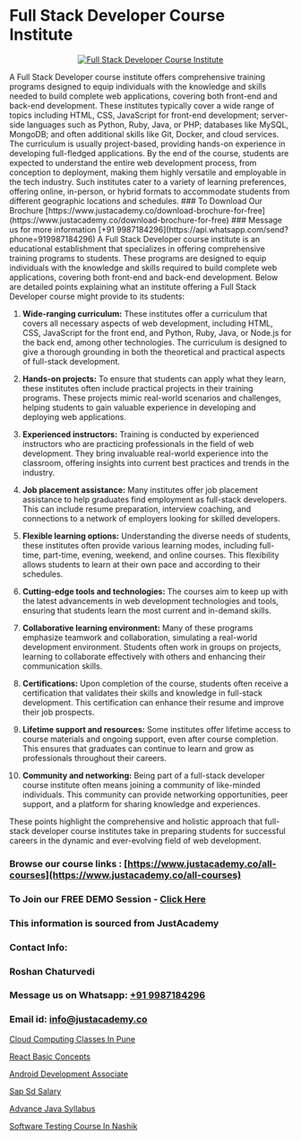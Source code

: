 # Full Stack Developer Course Institute

<p align="center">
  <a href="https://justacademy.co/program-detail/full-stack-web-development">
    <img src="https://justacademy.co/storage2/program_images/1704700371.webp" alt="Full Stack Developer Course Institute">
  </a>
</p>
A Full Stack Developer course institute offers comprehensive training programs designed to equip individuals with the knowledge and skills needed to build complete web applications, covering both front-end and back-end development. These institutes typically cover a wide range of topics including HTML, CSS, JavaScript for front-end development; server-side languages such as Python, Ruby, Java, or PHP; databases like MySQL, MongoDB; and often additional skills like Git, Docker, and cloud services. The curriculum is usually project-based, providing hands-on experience in developing full-fledged applications. By the end of the course, students are expected to understand the entire web development process, from conception to deployment, making them highly versatile and employable in the tech industry. Such institutes cater to a variety of learning preferences, offering online, in-person, or hybrid formats to accommodate students from different geographic locations and schedules.
### To Download Our Brochure [https://www.justacademy.co/download-brochure-for-free](https://www.justacademy.co/download-brochure-for-free)
### Message us for more information [+91 9987184296](https://api.whatsapp.com/send?phone=919987184296)
A Full Stack Developer course institute is an educational establishment that specializes in offering comprehensive training programs to students. These programs are designed to equip individuals with the knowledge and skills required to build complete web applications, covering both front-end and back-end development. Below are detailed points explaining what an institute offering a Full Stack Developer course might provide to its students:

1) **Wide-ranging curriculum:** These institutes offer a curriculum that covers all necessary aspects of web development, including HTML, CSS, JavaScript for the front end, and Python, Ruby, Java, or Node.js for the back end, among other technologies. The curriculum is designed to give a thorough grounding in both the theoretical and practical aspects of full-stack development.

2) **Hands-on projects:** To ensure that students can apply what they learn, these institutes often include practical projects in their training programs. These projects mimic real-world scenarios and challenges, helping students to gain valuable experience in developing and deploying web applications.

3) **Experienced instructors:** Training is conducted by experienced instructors who are practicing professionals in the field of web development. They bring invaluable real-world experience into the classroom, offering insights into current best practices and trends in the industry.

4) **Job placement assistance:** Many institutes offer job placement assistance to help graduates find employment as full-stack developers. This can include resume preparation, interview coaching, and connections to a network of employers looking for skilled developers.

5) **Flexible learning options:** Understanding the diverse needs of students, these institutes often provide various learning modes, including full-time, part-time, evening, weekend, and online courses. This flexibility allows students to learn at their own pace and according to their schedules.

6) **Cutting-edge tools and technologies:** The courses aim to keep up with the latest advancements in web development technologies and tools, ensuring that students learn the most current and in-demand skills.

7) **Collaborative learning environment:** Many of these programs emphasize teamwork and collaboration, simulating a real-world development environment. Students often work in groups on projects, learning to collaborate effectively with others and enhancing their communication skills.

8) **Certifications:** Upon completion of the course, students often receive a certification that validates their skills and knowledge in full-stack development. This certification can enhance their resume and improve their job prospects.

9) **Lifetime support and resources:** Some institutes offer lifetime access to course materials and ongoing support, even after course completion. This ensures that graduates can continue to learn and grow as professionals throughout their careers.

10) **Community and networking:** Being part of a full-stack developer course institute often means joining a community of like-minded individuals. This community can provide networking opportunities, peer support, and a platform for sharing knowledge and experiences.

These points highlight the comprehensive and holistic approach that full-stack developer course institutes take in preparing students for successful careers in the dynamic and ever-evolving field of web development.

### Browse our course links : [https://www.justacademy.co/all-courses](https://www.justacademy.co/all-courses) 
### To Join our FREE DEMO Session - [Click Here](https://www.justacademy.co/register-for-course-demo)


### This information is sourced from JustAcademy
### Contact Info:
### Roshan Chaturvedi
### Message us on Whatsapp: [+91 9987184296](https://api.whatsapp.com/send?phone=919987184296)
### Email id: [info@justacademy.co](mailto:info@justacademy.co)
                
[Cloud Computing Classes In Pune](https://www.linkedin.com/pulse/cloud-computing-classes-pune-justacademy-delhi-zqovc?trackingId=0nKMMP8FFO9f3lBTWIEY%2FQ%3D%3D&lipi=urn%3Ali%3Apage%3Ad_flagship3_company_admin%3BCQZL415sSKua%2B2WOwIB%2Fog%3D%3D)

[React Basic Concepts](https://www.linkedin.com/pulse/react-basic-concepts-justacademy-jaipur-gdbxc?trackingId=o7oX87OWkyyCWf%2FwrAXnXw%3D%3D&lipi=urn%3Ali%3Apage%3Ad_flagship3_company_admin%3BIXUBIWFOQ8%2BPAHGixoaE%2FQ%3D%3D)

[Android Development Associate](https://medium.com/@pzade254/android-development-associate-2d7cddb635ec)

[Sap Sd Salary](https://medium.com/@abhidnya.1068/sap-sd-salary-83d5c9c77d33)

[Advance Java Syllabus](https://justacademyin.github.io/justacademy/advance-java-syllabus)

[Software Testing Course In Nashik](https://justacademyin.github.io/justacademy/software-testing-course-in-nashik)

